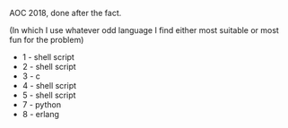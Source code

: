 AOC 2018, done after the fact.

(In which I use whatever odd language I find either most suitable or most fun for the problem)

* 1 - shell script
* 2 - shell script
* 3 - c
* 4 - shell script
* 5 - shell script
* 7 - python
* 8 - erlang

